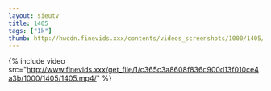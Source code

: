 ```yaml
--- 
layout: sieutv
title: 1405
tags: ["1k"]
thumb: http://hwcdn.finevids.xxx/contents/videos_screenshots/1000/1405/preview.mp4.jpg
---
```

{% include video src="http://www.finevids.xxx/get_file/1/c365c3a8608f836c900d13f010ce4a3b/1000/1405/1405.mp4/" %} 
